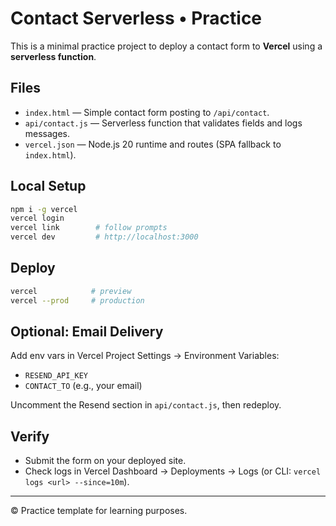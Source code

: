 # Contact Serverless • Practice

This is a minimal practice project to deploy a contact form to **Vercel** using a **serverless function**.

## Files
- `index.html` — Simple contact form posting to `/api/contact`.
- `api/contact.js` — Serverless function that validates fields and logs messages.
- `vercel.json` — Node.js 20 runtime and routes (SPA fallback to `index.html`).

## Local Setup
```bash
npm i -g vercel
vercel login
vercel link        # follow prompts
vercel dev         # http://localhost:3000
```

## Deploy
```bash
vercel            # preview
vercel --prod     # production
```

## Optional: Email Delivery
Add env vars in Vercel Project Settings → Environment Variables:
- `RESEND_API_KEY`
- `CONTACT_TO` (e.g., your email)

Uncomment the Resend section in `api/contact.js`, then redeploy.

## Verify
- Submit the form on your deployed site.
- Check logs in Vercel Dashboard → Deployments → Logs (or CLI: `vercel logs <url> --since=10m`).

---

© Practice template for learning purposes.
